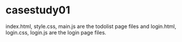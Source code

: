 # casestudy01

index.html, style.css, main.js are the todolist page files and
login.html, login.css, login.js are the login page files.

